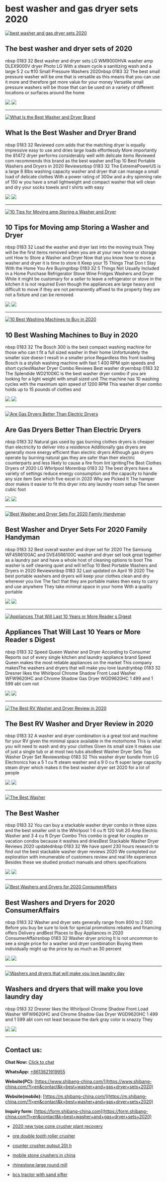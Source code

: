 # best washer and gas dryer sets 2020

<a href="https://swt.shibang-china.com/?l=en&img&k=best+washer+and+gas+dryer+sets+2020" target="_blank">![best washer and gas dryer sets 2020](http://static.shibang-china.com/all-800x300/478.jpg)</a>

## The best washer and dryer sets of 2020
nbsp 0183 32 Best washer and dryer sets LG WM9000HVA washer amp DLEX9000V dryer Photo LG With a steam cycle a sanitizing wash and a large 5 2 cu ft10 Small Pressure Washers 2020nbsp 0183 32 The best small pressure washer will be one that is versatile as this means that you can use it more and therefore get more value for your money Versatile small pressure washers will be those that can be used on a variety of different locations or surfaces around the home


<a href="https://whatsapp.shibangsoft.com/WhatsApp.php" target="_blank" title="WhatsApp">![](http://static.shibang-china.com/icon/whatsapp.png)</a> <a href="https://swt.shibang-china.com/?l=en&icon&k=best+washer+and+gas+dryer+sets+2020" target="_blank">![](http://static.shibang-china.com/icon/chat-en.png)</a>

---

<a href="https://swt.shibang-china.com/?l=en&img&k=best+washer+and+gas+dryer+sets+2020" target="_blank">![What Is the Best Washer and Dryer Brand](http://static.shibang-china.com/all-800x300/97.jpg)</a>

## What Is the Best Washer and Dryer Brand
nbsp 0183 32 Reviewed com adds that the matching dryer is equally impressive easy to use and dries large loads effortlessly More importantly the 81472 dryer performs considerably well with delicate items Reviewed com recommends this brand as the best washer andTop 10 Best Portable Washers and Dryers in 2020 Reviewsnbsp 0183 32 The ExtremePowerUS is a large 8 8lbs washing capacity washer and dryer that can manage a small load of delicate clothes With a power rating of 300w and a dry spinning rate of 150 w you have a small lightweight and compact washer that will clean and dry your socks towels and t shirts with easy


<a href="https://whatsapp.shibangsoft.com/WhatsApp.php" target="_blank" title="WhatsApp">![](http://static.shibang-china.com/icon/whatsapp.png)</a> <a href="https://swt.shibang-china.com/?l=en&icon&k=best+washer+and+gas+dryer+sets+2020" target="_blank">![](http://static.shibang-china.com/icon/chat-en.png)</a>

---

<a href="https://swt.shibang-china.com/?l=en&img&k=best+washer+and+gas+dryer+sets+2020" target="_blank">![10 Tips for Moving amp Storing a Washer and Dryer](http://static.shibang-china.com/all-800x300/360.jpg)</a>

## 10 Tips for Moving amp Storing a Washer and Dryer
nbsp 0183 32 Load the washer and dryer last into the moving truck They will be the first items removed when you are at your new home or storage unit How to Store a Washer and Dryer Now that you know how to move a washer and dryer it is time to store it Keep your 15 Things That Don t Stay With the Home You Are Buyingnbsp 0183 32 5 Things Not Usually Included in a Home Purchase Refrigerator Stove Wine Fridges Washers and Dryer While it might be customary for a seller to leave a refrigerator or stove in the kitchen it is not required Even though the appliances are large heavy and difficult to move if they are not permanently affixed to the property they are not a fixture and can be removed


<a href="https://whatsapp.shibangsoft.com/WhatsApp.php" target="_blank" title="WhatsApp">![](http://static.shibang-china.com/icon/whatsapp.png)</a> <a href="https://swt.shibang-china.com/?l=en&icon&k=best+washer+and+gas+dryer+sets+2020" target="_blank">![](http://static.shibang-china.com/icon/chat-en.png)</a>

---

<a href="https://swt.shibang-china.com/?l=en&img&k=best+washer+and+gas+dryer+sets+2020" target="_blank">![10 Best Washing Machines to Buy in 2020](http://static.shibang-china.com/all-800x300/464.jpg)</a>

## 10 Best Washing Machines to Buy in 2020
nbsp 0183 32 The Bosch 300 is the best compact washing machine for those who can t fit a full sized washer in their home Unfortunately the smaller size doesn t result in a smaller price Regardless this front loading Bosch is a stylish washing machine with fast 1 400 RPM spin speeds and short cyclesWasher Dryer Combo Reviews Best washer dryernbsp 0183 32 The Splendide WD2100XC is the best washer dryer combo if you are looking for a light weight with small sized unit The machine has 10 washing cycles with the maximum spin speed of 1200 RPM This washer dryer combo holds up to 15 pounds of clothes and


<a href="https://whatsapp.shibangsoft.com/WhatsApp.php" target="_blank" title="WhatsApp">![](http://static.shibang-china.com/icon/whatsapp.png)</a> <a href="https://swt.shibang-china.com/?l=en&icon&k=best+washer+and+gas+dryer+sets+2020" target="_blank">![](http://static.shibang-china.com/icon/chat-en.png)</a>

---

<a href="https://swt.shibang-china.com/?l=en&img&k=best+washer+and+gas+dryer+sets+2020" target="_blank">![Are Gas Dryers Better Than Electric Dryers](http://static.shibang-china.com/all-800x300/634.jpg)</a>

## Are Gas Dryers Better Than Electric Dryers
nbsp 0183 32 Natural gas used by gas burning clothes dryers is cheaper than electricity to deliver into a residence Additionally gas dryers are generally more energy efficient than electric dryers Although gas dryers operate by burning natural gas they are safer than their electric counterparts and less likely to cause a fire from lint ignitingThe Best Clothes Dryers of 2020 LG Whirlpool Morenbsp 0183 32 The best dryers have a variety of settings reduce energy consumption and the capacity to handle any size item See which five excel in 2020 Why we Picked It The hamper door makes it easier to fit this dryer into any laundry room setup The seven cubic foot


<a href="https://whatsapp.shibangsoft.com/WhatsApp.php" target="_blank" title="WhatsApp">![](http://static.shibang-china.com/icon/whatsapp.png)</a> <a href="https://swt.shibang-china.com/?l=en&icon&k=best+washer+and+gas+dryer+sets+2020" target="_blank">![](http://static.shibang-china.com/icon/chat-en.png)</a>

---

<a href="https://swt.shibang-china.com/?l=en&img&k=best+washer+and+gas+dryer+sets+2020" target="_blank">![Best Washer and Dryer Sets For 2020 Family Handyman](http://static.shibang-china.com/all-800x300/383.jpg)</a>

## Best Washer and Dryer Sets For 2020 Family Handyman
nbsp 0183 32 Best overall washer and dryer set for 2020 The Samsung WF45R6100AC and DVE45R6100C washer and dryer set look great together as a laundry pair and have a whole host of cleaning options to boot The washer is self cleaning quiet and will letTop 10 Best Portable Washers and Dryers in 2020 Reviewsnbsp 0183 32 Last updated on April 19 2020 The best portable washers and dryers will keep your clothes clean and dry wherever you live The fact that they are portable makes then easy to carry and use anywhere They take minimal space in your home With a quality portable


<a href="https://whatsapp.shibangsoft.com/WhatsApp.php" target="_blank" title="WhatsApp">![](http://static.shibang-china.com/icon/whatsapp.png)</a> <a href="https://swt.shibang-china.com/?l=en&icon&k=best+washer+and+gas+dryer+sets+2020" target="_blank">![](http://static.shibang-china.com/icon/chat-en.png)</a>

---

<a href="https://swt.shibang-china.com/?l=en&img&k=best+washer+and+gas+dryer+sets+2020" target="_blank">![Appliances That Will Last 10 Years or More Reader s Digest](http://static.shibang-china.com/all-800x300/1223.jpg)</a>

## Appliances That Will Last 10 Years or More Reader s Digest
nbsp 0183 32 Speed Queen Washer and Dryer According to Consumer Reports out of every single kitchen and laundry appliance brand Speed Queen makes the most reliable appliances on the market This company makesThe washers and dryers that will make you love laundrynbsp 0183 32 Dresner likes the Whirlpool Chrome Shadow Front Load Washer WFW9620HC and Chrome Shadow Gas Dryer WGD9620HC 1 499 and 1 599 abt com not


<a href="https://whatsapp.shibangsoft.com/WhatsApp.php" target="_blank" title="WhatsApp">![](http://static.shibang-china.com/icon/whatsapp.png)</a> <a href="https://swt.shibang-china.com/?l=en&icon&k=best+washer+and+gas+dryer+sets+2020" target="_blank">![](http://static.shibang-china.com/icon/chat-en.png)</a>

---

<a href="https://swt.shibang-china.com/?l=en&img&k=best+washer+and+gas+dryer+sets+2020" target="_blank">![The Best RV Washer and Dryer Review in 2020](http://static.shibang-china.com/all-800x300/102.jpg)</a>

## The Best RV Washer and Dryer Review in 2020
nbsp 0183 32 A washer and dryer combination is a great tool and machine for your RV given the minimal space available in the motorhome This is what you will need to wash and dry your clothes Given its small size it makes use of just a single tub or at most two tubs alsoBest Washer Dryer Sets Top Washer Dryer Set Reviewsnbsp 0183 32 This washer dryer bundle from LG Electronics has a 5 1 cu ft steam washer and a 9 0 cu ft super large capacity steam dryer which makes it the best washer dryer set 2020 for a lot of people


<a href="https://whatsapp.shibangsoft.com/WhatsApp.php" target="_blank" title="WhatsApp">![](http://static.shibang-china.com/icon/whatsapp.png)</a> <a href="https://swt.shibang-china.com/?l=en&icon&k=best+washer+and+gas+dryer+sets+2020" target="_blank">![](http://static.shibang-china.com/icon/chat-en.png)</a>

---

<a href="https://swt.shibang-china.com/?l=en&img&k=best+washer+and+gas+dryer+sets+2020" target="_blank">![The Best Washer](http://static.shibang-china.com/all-800x300/152.jpg)</a>

## The Best Washer
nbsp 0183 32 You can buy a stackable washer dryer combo in three sizes and the best smaller unit is the Whirlpool 1 6 cu ft 120 Volt 20 Amp Electric Washer and 3 4 cu ft Dryer Combo This combo is great for couples or vacation condos because it washes and driesBest Stackable Washer Dryer Reviews 2020 updatednbsp 0183 32 We have spent 230 hours research to find out the best stackable washer dryer reviews 2020 We completed our exploration with innumerable of customers review and real life experience Besides these we studied product manuals and others specifications


<a href="https://whatsapp.shibangsoft.com/WhatsApp.php" target="_blank" title="WhatsApp">![](http://static.shibang-china.com/icon/whatsapp.png)</a> <a href="https://swt.shibang-china.com/?l=en&icon&k=best+washer+and+gas+dryer+sets+2020" target="_blank">![](http://static.shibang-china.com/icon/chat-en.png)</a>

---

<a href="https://swt.shibang-china.com/?l=en&img&k=best+washer+and+gas+dryer+sets+2020" target="_blank">![Best Washers and Dryers for 2020 ConsumerAffairs](http://static.shibang-china.com/all-800x300/1469.jpg)</a>

## Best Washers and Dryers for 2020 ConsumerAffairs
nbsp 0183 32 Washer and dryer sets generally range from 800 to 2 500 Before you buy be sure to look for special promotions rebates and financing offers Delivery andBest Places to Buy Appliances in 2020 ConsumerAffairsnbsp 0183 32 Washer dryer pricing It is not uncommon to see a single price for a washer and dryer combination Buying them individually might up the price by as much as 30 percent


<a href="https://whatsapp.shibangsoft.com/WhatsApp.php" target="_blank" title="WhatsApp">![](http://static.shibang-china.com/icon/whatsapp.png)</a> <a href="https://swt.shibang-china.com/?l=en&icon&k=best+washer+and+gas+dryer+sets+2020" target="_blank">![](http://static.shibang-china.com/icon/chat-en.png)</a>

---

<a href="https://swt.shibang-china.com/?l=en&img&k=best+washer+and+gas+dryer+sets+2020" target="_blank">![Washers and dryers that will make you love laundry day](http://static.shibang-china.com/all-800x300/1222.jpg)</a>

## Washers and dryers that will make you love laundry day
nbsp 0183 32 Dresner likes the Whirlpool Chrome Shadow Front Load Washer WFW9620HC and Chrome Shadow Gas Dryer WGD9620HC 1 499 and 1 599 abt com not least because the dark gray color is snazzy They

<a href="https://whatsapp.shibangsoft.com/WhatsApp.php" target="_blank" title="WhatsApp">![](http://static.shibang-china.com/icon/whatsapp.png)</a> <a href="https://swt.shibang-china.com/?l=en&icon&k=best+washer+and+gas+dryer+sets+2020" target="_blank">![](http://static.shibang-china.com/icon/chat-en.png)</a>

---
## Contact us:

**Chat Now:** [Click to chat](https://swt.shibang-china.com?l=en&contact&k=best+washer+and+gas+dryer+sets+2020)

**WhatsApp:**  [+8613621919955](https://whatsapp.shibangsoft.com/WhatsApp.php)

**Website(PC):** [https://www.shibang-china.com/](https://www.shibang-china.com/?l=en&contact&k=best+washer+and+gas+dryer+sets+2020)

**Website(mobile):** [https://m.shibang-china.com/](https://m.shibang-china.com/?l=en&contact&k=best+washer+and+gas+dryer+sets+2020)

**Inquiry form:** [https://form.shibang-china.com](https://form.shibang-china.com?l=en&contact&k=best+washer+and+gas+dryer+sets+2020)

* [2020 new type cone crusher plant recovery](../170/2020%20new%20type%20cone%20crusher%20plant%20recovery.md)

* [ore double tooth roller crusher](../165/ore%20double%20tooth%20roller%20crusher.md)

* [counter crusher output 20t h](../163/counter%20crusher%20output%2020t%20h.md)

* [mobile stone crushers in china](../168/mobile%20stone%20crushers%20in%20china.md)

* [rhinestone large round mill](../168/rhinestone%20large%20round%20mill.md)

* [bcs tractor with sand sifter](../164/bcs%20tractor%20with%20sand%20sifter.md)